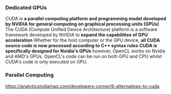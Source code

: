 ### Dedicated GPUs

CUDA is **a parallel computing platform and programming model developed by NVIDIA for general computing on graphical processing units (GPUs)**
The CUDA (Compute Unified Device Architecture) platform is a software framework developed by NVIDIA to **expand the capabilities of GPU acceleration**
Whether for the host computer or the GPU device, **all CUDA source code is now processed according to C++ syntax rules**
**CUDA is specifically designed for Nvidia's GPUs** however, OpenCL works on Nvidia and AMD's GPUs. OpenCL's code can be run on both GPU and CPU whilst CUDA's code is only executed on GPU.

### Parallel Computing 

https://analyticsindiamag.com/developers-corner/6-alternatives-to-cuda